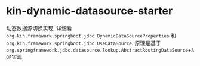 # **kin-dynamic-datasource-starter**
动态数据源切换实现, 详细看`org.kin.framework.springboot.jdbc.DynamicDataSourceProperties`
  和`org.kin.framework.springboot.jdbc.UseDataSource`. 原理是基于`org.springframework.jdbc.datasource.lookup.AbstractRoutingDataSource`+`AOP`实现